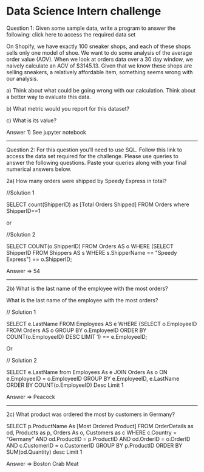 # Data Science Intern challenge

Question 1: Given some sample data, write a program to answer the following: click here to access the required data set

On Shopify, we have exactly 100 sneaker shops, and each of these shops sells only one model of shoe. We want to do some analysis of the average order value (AOV). When we look at orders data over a 30 day window, we naively calculate an AOV of $3145.13. Given that we know these shops are selling sneakers, a relatively affordable item, something seems wrong with our analysis. 

  a) Think about what could be going wrong with our calculation. Think about a better way to evaluate this data. 
  
  b) What metric would you report for this dataset?
  
  c) What is its value?
  
Answer 1) See jupyter notebook

------------------------------------------


Question 2: For this question you’ll need to use SQL. Follow this link to access the data set required for the challenge. Please use queries to answer the following questions. Paste your queries along with your final numerical answers below.

  2a) How many orders were shipped by Speedy Express in total?
  
  //Solution 1
  
  SELECT count(ShipperID)  as [Total Orders Shipped] FROM Orders where ShipperID==1
  
  or 
  
  //Solution 2
  
  SELECT COUNT(o.ShipperID)
  FROM Orders AS o
  WHERE (SELECT ShipperID 
      FROM Shippers AS s
      WHERE s.ShipperName == "Speedy Express") == o.ShipperID;
      
 Answer => 54
    
--------

2b) What is the last name of the employee with the most orders?


What is the last name of the employee with the most orders?

// Solution 1

SELECT e.LastName
FROM Employees AS e
WHERE (SELECT o.EmployeeID
FROM Orders AS o
GROUP BY o.EmployeeID
ORDER BY COUNT(o.EmployeeID) DESC
LIMIT 1) == e.EmployeeID;

Or 

// Solution 2

SELECT e.LastName from Employees As e 
JOIN Orders As o 
ON e.EmployeeID = o.EmployeeID
GROUP BY e.EmployeeID, e.LastName
ORDER BY COUNT(o.EmployeeID) Desc Limit 1

Answer => Peacock
______________________________________

2c) What product was ordered the most by customers in Germany?


SELECT  p.ProductName As [Most Ordered Product] 
FROM OrderDetails as od, Products as p, Orders As o, Customers as c 
WHERE c.Country = "Germany" AND od.ProductID = p.ProductID  AND  od.OrderID = o.OrderID AND c.CustomerID = o.CustomerID
GROUP BY p.ProductID
ORDER BY SUM(od.Quantity) desc
Limit 1

Answer =>  Boston Crab Meat

